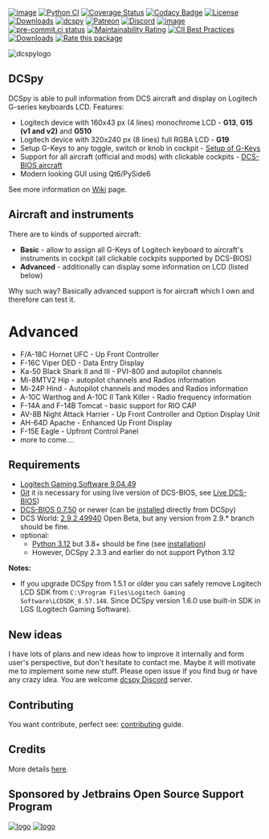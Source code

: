 [![image](https://img.shields.io/badge/pypi-v3.1.4-blue.svg)](https://pypi.org/project/dcspy/)
[![Python CI](https://github.com/emcek/dcspy/actions/workflows/python-ci.yml/badge.svg?branch=master)](https://github.com/emcek/dcspy/actions/workflows/python-ci.yml)
[![Coverage Status](https://coveralls.io/repos/github/emcek/dcspy/badge.svg?branch=master)](https://coveralls.io/github/emcek/dcspy?branch=master)
[![Codacy Badge](https://app.codacy.com/project/badge/Grade/5270a4fc2ba24261a3bfa7361150e8ff)](https://app.codacy.com/gh/emcek/dcspy/dashboard?utm_source=gh&utm_medium=referral&utm_content=&utm_campaign=Badge_grade)
[![License](https://img.shields.io/badge/License-MIT-blue.svg)](./LICENSE.md)
[![Downloads](https://img.shields.io/github/downloads/emcek/dcspy/total?label=Downloads)](https://github.com/emcek/dcspy/releases)
[![dcspy](https://snyk.io/advisor/python/dcspy/badge.svg)](https://snyk.io/advisor/python/dcspy)
[![Patreon](https://img.shields.io/badge/Patreon-donate-ff424d?logo=patreon)](https://www.patreon.com/mplichta)
[![Discord](https://img.shields.io/discord/672486999516774442?label=Discord&logo=discord&logoColor=lightblue)](https://discord.gg/SP5Yjx3)
[![image](https://img.shields.io/badge/python-3.8%20%7C%203.9%20%7C%203.10%20%7C%203.11%20%7C%203.12-blue.svg)](https://github.com/emcek/dcspy)
[![pre-commit.ci status](https://results.pre-commit.ci/badge/github/emcek/dcspy/master.svg)](https://results.pre-commit.ci/latest/github/emcek/dcspy/master)
[![Maintainability Rating](https://sonarcloud.io/api/project_badges/measure?project=emcek_dcspy&metric=sqale_rating)](https://sonarcloud.io/dashboard?id=emcek_dcspy)
[![CII Best Practices](https://bestpractices.coreinfrastructure.org/projects/6056/badge)](https://bestpractices.coreinfrastructure.org/projects/6056)
[![Downloads](https://static.pepy.tech/badge/dcspy)](https://pepy.tech/project/dcspy)
[![Rate this package](https://badges.openbase.com/python/rating/dcspy.svg?token=AZCVj1Hdbl6cC3I/gkVpgsigp22LtCOR0sB8lcODY9Y=)](https://openbase.com/python/dcspy?utm_source=embedded&amp;utm_medium=badge&amp;utm_campaign=rate-badge)

![dcspylogo](https://i.imgur.com/eqqrPB8.jpg)
## DCSpy
DCSpy is able to pull information from DCS aircraft and display on Logitech G-series keyboards LCD.
Features:
* Logitech device with 160x43 px (4 lines) monochrome LCD - **G13**, **G15 (v1 and v2)** and **G510**
* Logitech device with 320x240 px (8 lines) full RGBA LCD - **G19**
* Setup G-Keys to any toggle, switch or knob in cockpit - [Setup of G-Keys](https://github.com/emcek/dcspy/wiki/Usage#how-to-setup)
* Support for all aircraft (official and mods) with clickable cockpits - [DCS-BIOS aircraft](https://github.com/DCS-Skunkworks/dcs-bios#is-my-aircraft-supported)
* Modern looking GUI using Qt6/PySide6

See more information on [Wiki](https://github.com/emcek/dcspy/wiki) page.

## Aircraft and instruments
There are to kinds of supported aircraft:
* **Basic** - allow to assign all G-Keys of Logitech keyboard to aircraft's instruments in cockpit (all clickable cockpits supported by DCS-BIOS)
* **Advanced** - additionally can display some information on LCD (listed below)

Why such way? Basically advanced support is for aircraft which I own and therefore can test it.

# Advanced
* F/A-18C Hornet UFC - Up Front Controller
* F-16C Viper DED - Data Entry Display
* Ka-50 Black Shark II and III - PVI-800 and autopilot channels
* Mi-8MTV2 Hip - autopilot channels and Radios information
* Mi-24P Hind - Autopilot channels and modes and Radios information
* A-10C Warthog and A-10C II Tank Killer - Radio frequency information
* F-14A and F-14B Tomcat - basic support for RIO CAP
* AV-8B Night Attack Harrier - Up Front Controller and Option Display Unit
* AH-64D Apache - Enhanced Up Front Display
* F-15E Eagle - Upfront Control Panel
* more to come....

## Requirements
* [Logitech Gaming Software 9.04.49](https://support.logitech.com/software/lgs)
* [Git](https://git-scm.com/download/win) it is necessary for using live version of DCS-BIOS, see [Live DCS-BIOS](https://github.com/emcek/dcspy/wiki/Information#live-dcs-bios))
* [DCS-BIOS 0.7.50](https://github.com/DCS-Skunkworks/dcs-bios/releases/latest) or newer (can be [installed](https://github.com/emcek/dcspy/wiki/Upgrade#manual-procedure) directly from DCSpy)
* DCS World: [2.9.2.49940](https://www.digitalcombatsimulator.com/en/news/changelog/openbeta/2.9.2.49940/) Open Beta, but any version from 2.9.* branch should be fine.
* optional:
  * [Python 3.12](https://www.python.org/downloads/) but 3.8+ should be fine (see [installation](https://github.com/emcek/dcspy/wiki/installation))
  * However, DCSpy 2.3.3 and earlier do not support Python 3.12

**Notes:**
* If you upgrade DCSpy from 1.5.1 or older you can safely remove Logitech LCD SDK from `C:\Program Files\Logitech Gaming Software\LCDSDK_8.57.148`. Since DCSpy version 1.6.0 use built-in SDK in LGS (Logitech Gaming Software).

## New ideas
I have lots of plans and new ideas how to improve it internally and form user's perspective, but don't hesitate to contact me. Maybe it will motivate me to implement some new stuff. Please open issue if you find bug or have any crazy idea.
You are welcome [dcspy Discord](https://discord.gg/SP5Yjx3) server.

## Contributing
You want contribute, perfect see: [contributing](./CONTRIBUTING.md) guide.

## Credits
More details [here](https://github.com/emcek/dcspy/wiki/Information#credits).

## Sponsored by Jetbrains Open Source Support Program
[![logo](https://resources.jetbrains.com/storage/products/company/brand/logos/PyCharm.svg)](https://jb.gg/OpenSourceSupport)
[![logo](https://resources.jetbrains.com/storage/products/company/brand/logos/jb_beam.svg)](https://jb.gg/OpenSourceSupport)
